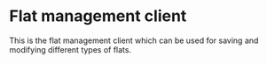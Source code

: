 # Flat management client 
This is the flat management client which can be used for saving and modifying different types of flats. 
